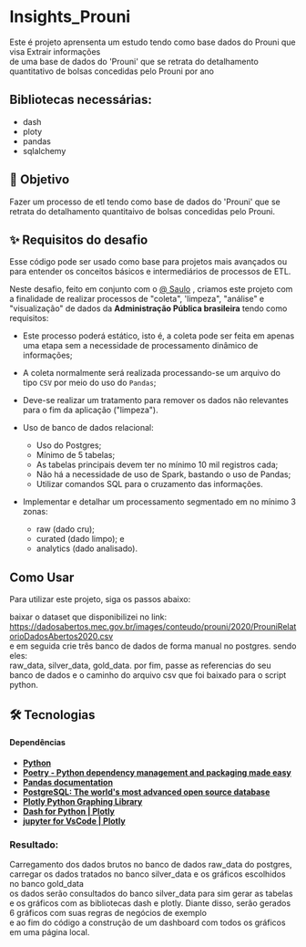 # Insights_Prouni

Este é projeto aprensenta um estudo tendo como base dados do Prouni que visa Extrair informações<br />
de uma base de dados do 'Prouni' que se retrata do detalhamento quantitativo de bolsas concedidas pelo Prouni por ano



## Bibliotecas necessárias:

- dash
- ploty
- pandas
- sqlalchemy

## 🧐 Objetivo

Fazer um processo de etl tendo como base de dados do 'Prouni' que se retrata do detalhamento quantitaivo de bolsas concedidas pelo Prouni. <br/>

## ✨ Requisitos do desafio

Esse código pode ser usado como base para projetos mais avançados ou para entender os conceitos básicos e intermediários de processos de ETL. <br/>

Neste desafio, feito em conjunto com o [@ Saulo](https://github.com/havilasaulo) , criamos este projeto com a finalidade de realizar processos de "coleta", 'limpeza", "análise" e "visualização" de dados da **Administração Pública brasileira** tendo como requisitos:

-   Este processo poderá estático, isto é, a coleta pode ser feita em apenas uma etapa sem a necessidade de processamento dinâmico de informações;
-   A coleta normalmente será realizada processando-se um arquivo do tipo `CSV` por meio do uso do `Pandas`;
-   Deve-se realizar um tratamento para remover os dados não relevantes para o fim da aplicação ("limpeza").

-   Uso de banco de dados relacional:
    -   Uso do Postgres;
    -   Mínimo de 5 tabelas;
    -   As tabelas principais devem ter no mínimo 10 mil registros cada;
    -   Não há a necessidade de uso de Spark, bastando o uso de Pandas;
    -   Utilizar comandos SQL para o cruzamento das informações.
-   Implementar e detalhar um processamento segmentado em no mínimo 3 zonas:
    -   raw (dado cru);
    -   curated (dado limpo); e
    -   analytics (dado analisado).
## Como Usar

Para utilizar este projeto, siga os passos abaixo:


baixar o dataset que disponibilizei no link:<br/> https://dadosabertos.mec.gov.br/images/conteudo/prouni/2020/ProuniRelatorioDadosAbertos2020.csv<br/> e em seguida crie três banco de dados de forma manual no postgres. sendo eles: <br/>
raw_data, silver_data, gold_data. por fim, passe as referencias do seu banco de dados e o caminho do arquivo csv que foi baixado para o script python.

## 🛠 Tecnologias

#### **Dependências**

-   **[Python](https://docs.python.org/pt-br/3/tutorial/index.html)**
-   **[Poetry - Python dependency management and packaging made easy](https://python-poetry.org/)**
-   **[Pandas documentation](https://pandas.pydata.org/pandas-docs/stable/index.html)**
-   **[PostgreSQL: The world's most advanced open source database](https://www.postgresql.org/)**
-   **[Plotly Python Graphing Library](https://plotly.com/python/)**
-   **[Dash for Python | Plotly](https://dash.plotly.com/tutorial)**
-   **[jupyter for VsCode | Plotly](https://www.walissonsilva.com/posts/jupyter-notebook-no-visual-studio-code)**

### Resultado:

Carregamento dos dados brutos no banco de dados raw_data do postgres, carregar os dados tratados no banco silver_data e os gráficos escolhidos no banco gold_data <br/>
os dados serão consultados do banco silver_data para sim gerar as tabelas e os gráficos com as bibliotecas dash e plotly. Diante disso, serão gerados 6 gráficos com suas regras de negócios de exemplo <br/>
e ao fim do código a construção de um dashboard com todos os gráficos em uma página local.

